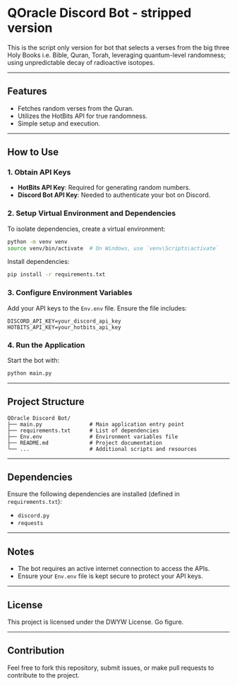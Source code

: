 # QOracle Discord Bot - stripped version

This is the script only version for bot that selects a verses from the big three Holy Books i.e. Bible, Quran, Torah, leveraging quantum-level randomness; using unpredictable decay of radioactive isotopes.

---

## Features
- Fetches random verses from the Quran.
- Utilizes the HotBits API for true randomness.
- Simple setup and execution.

---

## How to Use

### 1. Obtain API Keys
- **HotBits API Key**: Required for generating random numbers.
- **Discord Bot API Key**: Needed to authenticate your bot on Discord.

### 2. Setup Virtual Environment and Dependencies

To isolate dependencies, create a virtual environment:
```bash
python -m venv venv
source venv/bin/activate  # On Windows, use `venv\Scripts\activate`
```

Install dependencies:
```bash
pip install -r requirements.txt
```

### 3. Configure Environment Variables

Add your API keys to the `Env.env` file. Ensure the file includes:
```
DISCORD_API_KEY=your_discord_api_key
HOTBITS_API_KEY=your_hotbits_api_key
```

### 4. Run the Application

Start the bot with:
```bash
python main.py
```

---

## Project Structure
```
QOracle Discord Bot/
├── main.py               # Main application entry point
├── requirements.txt      # List of dependencies
├── Env.env               # Environment variables file
├── README.md             # Project documentation
└── ...                   # Additional scripts and resources
```

---

## Dependencies
Ensure the following dependencies are installed (defined in `requirements.txt`):
- `discord.py`
- `requests`

---

## Notes
- The bot requires an active internet connection to access the APIs.
- Ensure your `Env.env` file is kept secure to protect your API keys.

---

## License
This project is licensed under the DWYW License. Go figure.

---

## Contribution
Feel free to fork this repository, submit issues, or make pull requests to contribute to the project.
